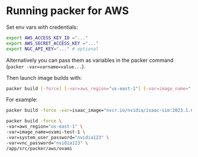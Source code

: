 # Running packer for AWS

Set env vars with credentials:

```sh
export AWS_ACCESS_KEY_ID ="..."
export AWS_SECRET_ACCESS_KEY ="..."
export NGC_API_KEY="..." # optional
```

Alternatively you can pass them as variables in the packer command (`packer -var=varname=value...`).

Then launch image builds with:

```sh
packer build [-force] [-var=aws_region="us-east-1"] [-var=image_name="..."] [-var=system_user_password="..."] [-var=vnc_password="..."] <folder>/
```

For example:

```sh
packer build -force -var=isaac_image="nvcr.io/nvidia/isaac-sim:2023.1.0-hotfix.1" /app/src/packer/aws/isaac
```

```sh
packer build -force \
-var=aws_region="us-east-1" \
-var=image_name=ovami-test-1 \
-var=system_user_password="nvidia123" \
-var=vnc_password="nvidia123" \
/app/src/packer/aws/ovami
```
